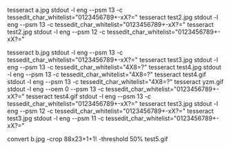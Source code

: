 tesseract a.jpg stdout -l eng --psm 13 -c tessedit_char_whitelist="0123456789+-xX?="
tesseract test2.jpg stdout -l eng --psm 13 -c tessedit_char_whitelist="0123456789+-xX?="
tesseract test2.jpg stdout -l eng --psm 12 -c tessedit_char_whitelist="0123456789+-xX?="

tesseract b.jpg stdout -l eng --psm 13 -c tessedit_char_whitelist="0123456789+-xX?="
tesseract test3.jpg stdout -l eng --psm 13 -c tessedit_char_whitelist="4X8=?"
tesseract test4.jpg stdout -l eng --psm 13 -c tessedit_char_whitelist="4X8=?"
tesseract test4.gif stdout -l eng --psm 13 -c tessedit_char_whitelist="4X8=?"
tesseract yzm.gif stdout -l eng --oem 0 --psm 13 -c tessedit_char_whitelist="0123456789+-xX?="
tesseract test4.gif stdout -l eng --psm 13 -c tessedit_char_whitelist="0123456789+-xX?="
tesseract test3.jpg stdout -l eng --psm 12 -c tessedit_char_whitelist="0123456789+-xX?="
tesseract test3.jpg stdout -l eng --psm 11 -c tessedit_char_whitelist="0123456789+-xX?="

convert b.jpg -crop 88x23+1+1! -threshold 50%  test5.gif
